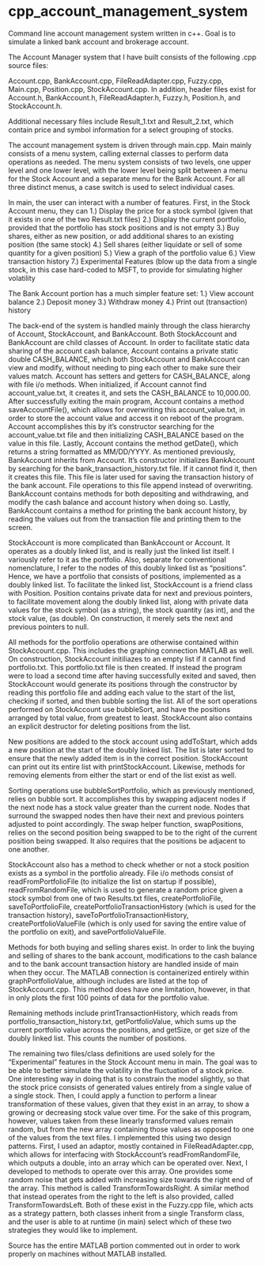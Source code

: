# cpp_account_management_system
Command line account management system written in c++. Goal is to simulate a linked bank account and brokerage account.

The Account Manager system that I have built consists of the following .cpp source files:

Account.cpp, BankAccount.cpp, FileReadAdapter.cpp, Fuzzy.cpp, Main.cpp, Position.cpp, StockAccount.cpp. In addition, header files exist for Account.h, BankAccount.h, FileReadAdapter.h, Fuzzy.h, Position.h, and StockAccount.h.

Additional necessary files include Result_1.txt and Result_2.txt, which contain price and symbol information for a select grouping of stocks.

The account management system is driven through main.cpp. Main mainly consists of a menu system, calling external classes to perform data operations as needed. The menu system consists of two levels, one upper level and one lower level, with the lower level being split between a menu for the Stock Account and a separate menu for the Bank Account. For all three distinct menus, a case switch is used to select individual cases.

In main, the user can interact with a number of features. First, in the Stock Account menu, they can 
    1.) Display the price for a stock symbol (given that it exists in one of the two Result.txt files)
    2.) Display the current portfolio, provided that the portfolio has stock positions and is not empty
    3.) Buy shares, either as new position, or add additional shares to an existing position (the same stock)
    4.) Sell shares (either liquidate or sell of some quantity for a given position)
    5.) View a graph of the portfolio value
    6.) View transaction history
    7.) Experimental Features (blow up the data from a single stock, in this case hard-coded to MSFT, to provide for simulating higher volatility
    
The Bank Account portion has a much simpler feature set:
    1.) View account balance
    2.) Deposit money
    3.) Withdraw money
    4.) Print out (transaction) history
    
The back-end of the system is handled mainly through the class hierarchy of Account, StockAccount, and BankAccount. Both StockAccount and BankAccount are child classes of Account. In order to facilitate static data sharing of the account cash balance, Account contains a private static double CASH_BALANCE, which both StockAccount and BankAccount can view and modify, without needing to ping each other to make sure their values match. Account has setters and getters for CASH_BALANCE, along with file i/o methods. When initialized, if Account cannot find account_value.txt, it creates it, and sets the CASH_BALANCE to 10,000.00. After successfully exiting the main program, Account contains a method saveAccountFile(), which allows for overwriting this account_value.txt, in order to store the account value and access it on reboot of the program. Account accomplishes this by it’s constructor searching for the account_value.txt file and then initializing CASH_BALANCE based on the value in this file. Lastly, Account contains the method getDate(), which returns a string formatted as MM/DD/YYYY.
As mentioned previously, BankAccount inherits from Account. It’s constructor initializes BankAccount by searching for the bank_transaction_history.txt file. If it cannot find it, then it creates this file. This file is later used for saving the transaction history of the bank account. File operations to this file append instead of overwriting. BankAccount contains methods for both depositing and withdrawing, and modify the cash balance and account history when doing so. Lastly, BankAccount contains a method for printing the bank account history, by reading the values out from the transaction file and printing them to the screen.

StockAccount is more complicated than BankAccount or Account. It operates as a doubly linked list, and is really just the linked list itself. I variously refer to it as the portfolio. Also, separate for conventional nomenclature, I refer to the nodes of this doubly linked list as “positions”. Hence, we have a portfolio that consists of positions, implemented as a doubly linked list. To facilitate the linked list, StockAccount is a friend class with Position. Position contains private data for next and previous pointers, to facilitate movement along the doubly linked list, along with private data values for the stock symbol (as a string), the stock quantity (as int), and the stock value, (as double). On construction, it merely sets the next and previous pointers to null.

All methods for the portfolio operations are otherwise contained within StockAccount.cpp. This includes the graphing connection MATLAB as well. On construction, StockAccount initiliazes to an empty list if it cannot find portfolio.txt. This portfolio.txt file is then created. If instead the program were to load a second time after having successfully exited and saved, then StockAccount would generate its positions through the constructor by reading this portfolio file and adding each value to the start of the list, checking if sorted, and then bubble sorting the list. All of the sort operations performed on StockAccount use bubbleSort, and have the positions arranged by total value, from greatest to least. StockAccount also contains an explicit destructor for deleting positions from the list. 

New positions are added to the stock account using addToStart, which adds a new position at the start of the doubly linked list. The list is later sorted to ensure that the newly added item is in the correct position. StockAccount can print out its entire list with printStockAccount. Likewise, methods for removing elements from either the start or end of the list exist as well. 

Sorting operations use bubbleSortPortfolio, which as previously mentioned, relies on bubble sort. It accomplishes this by swapping adjacent nodes if the next node has a stock value greater than the current node. Nodes that surround the swapped nodes then have their next and previous pointers adjusted to point accordingly. The swap helper function, swapPositions, relies on the second position being swapped to be to the right of the current position being swapped. It also requires that the positions be adjacent to one another.

StockAccount also has a method to check whether or not a stock position exists as a symbol in the portfolio already.
File i/o methods consist of readFromPortfolioFile (to initialize the list on startup if possible), readFromRandomFile, which is used to generate a random price given a stock symbol from one of two Results.txt files, createPortfolioFile, saveToPortfolioFile, createPortfolioTransactionHistory (which is used for the transaction history), saveToPortfolioTransactionHistory, createPortfolioValueFile (which is only used for saving the entire value of the portfolio on exit), and savePortfolioValueFile.

Methods for both buying and selling shares exist. In order to link the buying and selling of shares to the bank account, modifications to the cash balance and to the bank account transaction history are handled inside of main when they occur.
The MATLAB connection is containerized entirely within graphPortfolioValue, although includes are listed at the top of StockAccount.cpp. This method does have one limitation, however, in that in only plots the first 100 points of data for the portfolio value.

Remaining methods include printTransactionHistory, which reads from portfolio_transaction_history.txt, getPortfolioValue, which sums up the current portfolio value across the positions, and getSize, or get size of the doubly linked list. This counts the number of positions.

The remaining two files/class definitions are used solely for the “Experimental” features in the Stock Account menu in main. The goal was to be able to better simulate the volatility in the fluctuation of a stock price. One interesting way in doing that is to constrain the model slightly, so that the stock price consists of generated values entirely from a single value of a single stock. Then, I could apply a function to perform a linear transformation of these values, given that they exist in an array, to show a growing or decreasing stock value over time. For the sake of this program, however, values taken from these linearly transformed values remain random, but from the new array containing those values as opposed to one of the values from the text files. I implemented this using two design patterns. First, I used an adaptor, mostly contained in FileReadAdapter.cpp, which allows for interfacing with StockAccount’s readFromRandomFile, which outputs a double, into an array which can be operated over. Next, I developed to methods to operate over this array. One provides some random noise that gets added with increasing size towards the right end of the array. This method is called TransformTowardsRight. A similar method that instead operates from the right to the left is also provided, called TransformTowardsLeft. Both of these exist in the Fuzzy.cpp file, which acts as a strategy pattern, both classes inherit from a single Transform class, and the user is able to at runtime (in main) select which of these two strategies they would like to implement. 

Source has the entire MATLAB portion commented out in order to work properly on machines without MATLAB installed. 
